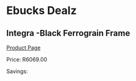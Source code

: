 
# Ebucks Dealz
## Integra -Black Ferrograin Frame
[Product Page](https://www.ebucks.com/web/shop/productSelected.do?prodId=960165007&catId=1130195724)

Price: R6069.00

Savings: 


	